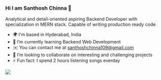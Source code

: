 ### Hi I am Santhosh Chinna 👋


Analytical and detail-oriented aspiring Backend Developer with specialization in MERN stack. Capable of writing production ready code

- 🌍 I'm based in Hyderabad, India
- 🌱 I’m currently learning Backend Web Development
- ✉️ You can contact me at santhoshchinna109@gmail.com
- 👯 I’m looking to collaborate on interesting and challenging projects
- ⚡ Fun fact: I spend 2 hours listening songs everday

<img src="https://github-readme-stats.vercel.app/api?username=santhosh3&&show_icons=true&title_color=ffffff&icon_color=bb2acf&text_color=daf7dc&bg_color=151515">
